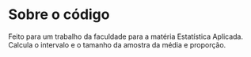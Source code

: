 # Sobre o código

Feito para um trabalho da faculdade para a matéria Estatística Aplicada. Calcula o intervalo e o tamanho da amostra da média e proporção.
